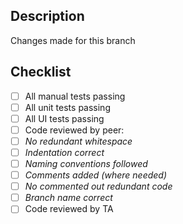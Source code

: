 ## Description
Changes made for this branch

## Checklist
- [ ] All manual tests passing
- [ ] All unit tests passing 
- [ ] All UI tests passing
- [ ] Code reviewed by peer:
- [ ] *No redundant whitespace*
- [ ] *Indentation correct*
- [ ] *Naming conventions followed*
- [ ] *Comments added (where needed)*
- [ ] *No commented out redundant code*
- [ ] *Branch name correct*
- [ ] Code reviewed by TA